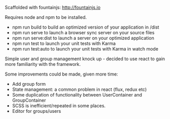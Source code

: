 Scaffolded with fountainjs: http://fountainjs.io

Requires node and npm to be installed.

- npm run build to build an optimized version of your application in /dist
- npm run serve to launch a browser sync server on your source files
- npm run serve:dist to launch a server on your optimized application
- npm run test to launch your unit tests with Karma
- npm run test:auto to launch your unit tests with Karma in watch mode

Simple user and group management knock up - decided to use react to gain more familiarity with the framework.

Some improvements could be made, given more time:

- Add group form
- State management: a common problem in react (flux, redux etc)
- Some duplication of functionality between UserContainer and GroupContainer
- SCSS is inefficient/repeated in some places.
- Editor for groups/users
